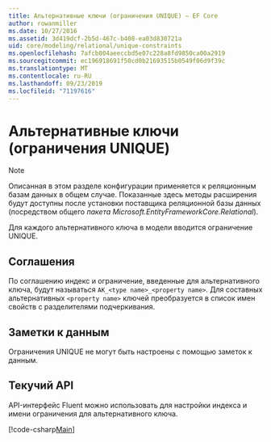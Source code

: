 ```yaml
---
title: Альтернативные ключи (ограничения UNIQUE) — EF Core
author: rowanmiller
ms.date: 10/27/2016
ms.assetid: 3d419dcf-2b5d-467c-b408-ea03d830721a
uid: core/modeling/relational/unique-constraints
ms.openlocfilehash: 7afcb804aeeccbd5e07c228a8fd9850ca00a2919
ms.sourcegitcommit: ec196918691f50cd0b21693515b0549f06d9f39c
ms.translationtype: MT
ms.contentlocale: ru-RU
ms.lasthandoff: 09/23/2019
ms.locfileid: "71197616"
---
```

# <a name="alternate-keys-unique-constraints"></a>Альтернативные ключи (ограничения UNIQUE)

> [!NOTE]  
> Описанная в этом разделе конфигурации применяется к реляционным базам данных в общем случае. Показанные здесь методы расширения будут доступны после установки поставщика реляционной базы данных (посредством общего *пакета Microsoft.EntityFrameworkCore.Relational*).

Для каждого альтернативного ключа в модели вводится ограничение UNIQUE.

## <a name="conventions"></a>Соглашения

По соглашению индекс и ограничение, введенные для альтернативного ключа, будут называться `AK_<type name>_<property name>`. Для составных альтернативных `<property name>` ключей преобразуется в список имен свойств с разделителями подчеркивания.

## <a name="data-annotations"></a>Заметки к данным

Ограничения UNIQUE не могут быть настроены с помощью заметок к данным.

## <a name="fluent-api"></a>Текучий API

API-интерфейс Fluent можно использовать для настройки индекса и имени ограничения для альтернативного ключа.

[!code-csharp[Main](../../../../samples/core/Modeling/FluentAPI/Relational/AlternateKeyName.cs?name=Model&highlight=9)]

